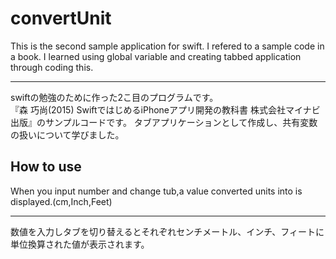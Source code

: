 # convertUnit
This is the second sample application for swift. I refered to a sample code in a book. I learned using global variable and creating tabbed application through coding this.  
***
swiftの勉強のために作った2こ目のプログラムです。  
『森 巧尚(2015) SwiftではじめるiPhoneアプリ開発の教科書 株式会社マイナビ出版』のサンプルコードです。
タブアプリケーションとして作成し、共有変数の扱いについて学びました。  
  
## How to use
When you input number and change tub,a value converted units into is displayed.(cm,Inch,Feet)
***
数値を入力しタブを切り替えるとそれぞれセンチメートル、インチ、フィートに単位換算された値が表示されます。
